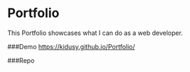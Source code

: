 # Portfolio

This Portfolio showcases what I can do as a web developer.

###Demo
https://kidusy.github.io/Portfolio/

###Repo

